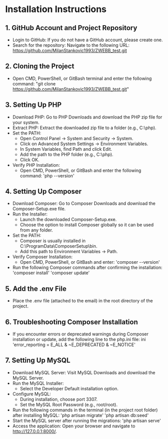 # Installation Instructions
## 1. GitHub Account and Project Repository
 * Login to GitHub: If you do not have a GitHub account, please create one.
 * Search for the repository: Navigate to the following URL: https://github.com/MilanStankovic1993/ZWEBB_test.git
## 2. Cloning the Project
 * Open CMD, PowerShell, or GitBash terminal and enter the following command:
  "git clone https://github.com/MilanStankovic1993/ZWEBB_test.git"
## 3. Setting Up PHP
 * Download PHP: Go to PHP Downloads and download the PHP zip file for your system.
 * Extract PHP: Extract the downloaded zip file to a folder (e.g., C:\php).
 * Set the PATH:
    * Open Control Panel → System and Security → System.
    * Click on Advanced System Settings → Environment Variables.
    * In System Variables, find Path and click Edit.
    * Add the path to the PHP folder (e.g., C:\php).
    * Click OK.
 * Verify PHP Installation:
    * Open CMD, PowerShell, or GitBash and enter the following command:
      'php --version'
## 4. Setting Up Composer
 * Download Composer: Go to Composer Downloads and download the Composer-Setup.exe file.
 * Run the Installer:
    * Launch the downloaded Composer-Setup.exe.
    * Choose the option to install Composer globally so it can be used from any folder.
  * Set the PATH:
    * Composer is usually installed in C:\ProgramData\ComposerSetup\bin.
    * Add this path to Environment Variables → Path.
  * Verify Composer Installation:
    * Open CMD, PowerShell, or GitBash and enter:
      'composer --version'
  * Run the following Composer commands after confirming the installation:
      'composer install'
      'composer update'
## 5. Add the .env File
  * Place the .env file (attached to the email) in the root directory of the project.
## 6. Troubleshooting Composer Installation
  * If you encounter errors or deprecated warnings during Composer installation or update, add the following line to the php.ini file:
ini
   'error_reporting = E_ALL & ~E_DEPRECATED & ~E_NOTICE'
## 7. Setting Up MySQL
  * Download MySQL Server: Visit MySQL Downloads and download the MySQL Server.
  * Run the MySQL Installer:
    * Select the Developer Default installation option.
  * Configure MySQL:
    * During installation, choose port 3307.
    * Set the MySQL Root Password (e.g., root/root).
  * Run the following commands in the terminal (in the project root folder) after installing MySQL:
    'php artisan migrate'
    'php artisan db:seed'
  * Start the MySQL server after running the migrations:
    'php artisan serve'
  * Access the application: Open your browser and navigate to http://127.0.0.1:8000/.